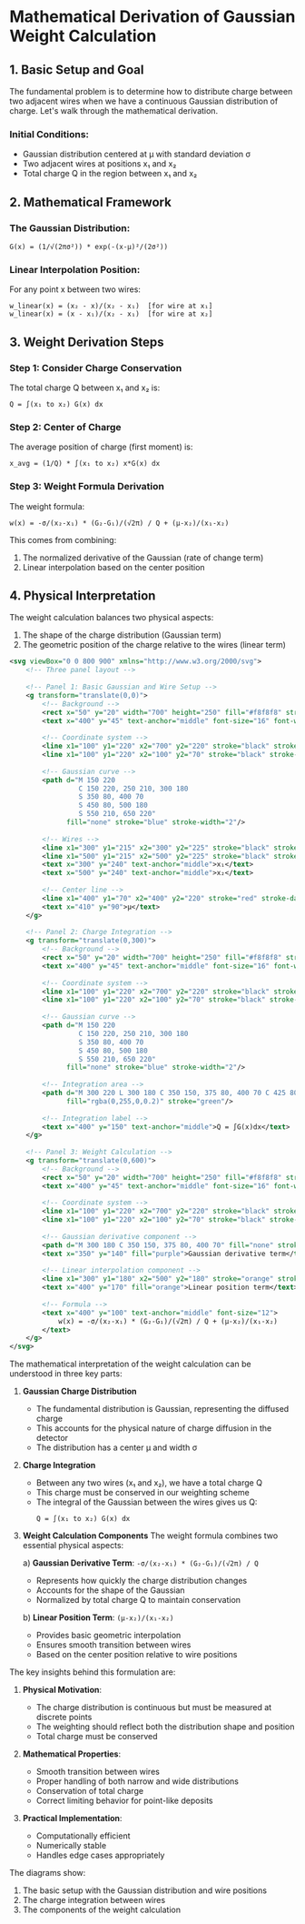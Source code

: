 # Mathematical Derivation of Gaussian Weight Calculation

## 1. Basic Setup and Goal

The fundamental problem is to determine how to distribute charge between two adjacent wires when we have a continuous Gaussian distribution of charge. Let's walk through the mathematical derivation.

### Initial Conditions:
- Gaussian distribution centered at μ with standard deviation σ
- Two adjacent wires at positions x₁ and x₂
- Total charge Q in the region between x₁ and x₂

## 2. Mathematical Framework

### The Gaussian Distribution:
```
G(x) = (1/√(2πσ²)) * exp(-(x-μ)²/(2σ²))
```

### Linear Interpolation Position:
For any point x between two wires:
```
w_linear(x) = (x₂ - x)/(x₂ - x₁)  [for wire at x₁]
w_linear(x) = (x - x₁)/(x₂ - x₁)  [for wire at x₂]
```

## 3. Weight Derivation Steps

### Step 1: Consider Charge Conservation
The total charge Q between x₁ and x₂ is:
```
Q = ∫(x₁ to x₂) G(x) dx
```

### Step 2: Center of Charge
The average position of charge (first moment) is:
```
x_avg = (1/Q) * ∫(x₁ to x₂) x*G(x) dx
```

### Step 3: Weight Formula Derivation
The weight formula:
```
w(x) = -σ/(x₂-x₁) * (G₂-G₁)/(√2π) / Q + (μ-x₂)/(x₁-x₂)
```

This comes from combining:
1. The normalized derivative of the Gaussian (rate of change term)
2. Linear interpolation based on the center position

## 4. Physical Interpretation

The weight calculation balances two physical aspects:
1. The shape of the charge distribution (Gaussian term)
2. The geometric position of the charge relative to the wires (linear term)


```svg
<svg viewBox="0 0 800 900" xmlns="http://www.w3.org/2000/svg">
    <!-- Three panel layout -->
    
    <!-- Panel 1: Basic Gaussian and Wire Setup -->
    <g transform="translate(0,0)">
        <!-- Background -->
        <rect x="50" y="20" width="700" height="250" fill="#f8f8f8" stroke="#ccc"/>
        <text x="400" y="45" text-anchor="middle" font-size="16" font-weight="bold">1. Basic Setup</text>
        
        <!-- Coordinate system -->
        <line x1="100" y1="220" x2="700" y2="220" stroke="black" stroke-width="2"/>
        <line x1="100" y1="220" x2="100" y2="70" stroke="black" stroke-width="2"/>
        
        <!-- Gaussian curve -->
        <path d="M 150 220 
                 C 150 220, 250 210, 300 180 
                 S 350 80, 400 70
                 S 450 80, 500 180
                 S 550 210, 650 220" 
              fill="none" stroke="blue" stroke-width="2"/>
        
        <!-- Wires -->
        <line x1="300" y1="215" x2="300" y2="225" stroke="black" stroke-width="3"/>
        <line x1="500" y1="215" x2="500" y2="225" stroke="black" stroke-width="3"/>
        <text x="300" y="240" text-anchor="middle">x₁</text>
        <text x="500" y="240" text-anchor="middle">x₂</text>
        
        <!-- Center line -->
        <line x1="400" y1="70" x2="400" y2="220" stroke="red" stroke-dasharray="5,5"/>
        <text x="410" y="90">μ</text>
    </g>
    
    <!-- Panel 2: Charge Integration -->
    <g transform="translate(0,300)">
        <!-- Background -->
        <rect x="50" y="20" width="700" height="250" fill="#f8f8f8" stroke="#ccc"/>
        <text x="400" y="45" text-anchor="middle" font-size="16" font-weight="bold">2. Charge Integration</text>
        
        <!-- Coordinate system -->
        <line x1="100" y1="220" x2="700" y2="220" stroke="black" stroke-width="2"/>
        <line x1="100" y1="220" x2="100" y2="70" stroke="black" stroke-width="2"/>
        
        <!-- Gaussian curve -->
        <path d="M 150 220 
                 C 150 220, 250 210, 300 180 
                 S 350 80, 400 70
                 S 450 80, 500 180
                 S 550 210, 650 220" 
              fill="none" stroke="blue" stroke-width="2"/>
        
        <!-- Integration area -->
        <path d="M 300 220 L 300 180 C 350 150, 375 80, 400 70 C 425 80, 450 150, 500 180 L 500 220 Z" 
              fill="rgba(0,255,0,0.2)" stroke="green"/>
        
        <!-- Integration label -->
        <text x="400" y="150" text-anchor="middle">Q = ∫G(x)dx</text>
    </g>
    
    <!-- Panel 3: Weight Calculation -->
    <g transform="translate(0,600)">
        <!-- Background -->
        <rect x="50" y="20" width="700" height="250" fill="#f8f8f8" stroke="#ccc"/>
        <text x="400" y="45" text-anchor="middle" font-size="16" font-weight="bold">3. Weight Components</text>
        
        <!-- Coordinate system -->
        <line x1="100" y1="220" x2="700" y2="220" stroke="black" stroke-width="2"/>
        <line x1="100" y1="220" x2="100" y2="70" stroke="black" stroke-width="2"/>
        
        <!-- Gaussian derivative component -->
        <path d="M 300 180 C 350 150, 375 80, 400 70" fill="none" stroke="purple" stroke-width="2"/>
        <text x="350" y="140" fill="purple">Gaussian derivative term</text>
        
        <!-- Linear interpolation component -->
        <line x1="300" y1="180" x2="500" y2="180" stroke="orange" stroke-width="2"/>
        <text x="400" y="170" fill="orange">Linear position term</text>
        
        <!-- Formula -->
        <text x="400" y="100" text-anchor="middle" font-size="12">
            w(x) = -σ/(x₂-x₁) * (G₂-G₁)/(√2π) / Q + (μ-x₂)/(x₁-x₂)
        </text>
    </g>
</svg>

```

The mathematical interpretation of the weight calculation can be understood in three key parts:

1. **Gaussian Charge Distribution**
   - The fundamental distribution is Gaussian, representing the diffused charge
   - This accounts for the physical nature of charge diffusion in the detector
   - The distribution has a center μ and width σ

2. **Charge Integration**
   - Between any two wires (x₁ and x₂), we have a total charge Q
   - This charge must be conserved in our weighting scheme
   - The integral of the Gaussian between the wires gives us Q:
     ```
     Q = ∫(x₁ to x₂) G(x) dx
     ```

3. **Weight Calculation Components**
   The weight formula combines two essential physical aspects:

   a) **Gaussian Derivative Term**: `-σ/(x₂-x₁) * (G₂-G₁)/(√2π) / Q`
      - Represents how quickly the charge distribution changes
      - Accounts for the shape of the Gaussian
      - Normalized by total charge Q to maintain conservation

   b) **Linear Position Term**: `(μ-x₂)/(x₁-x₂)`
      - Provides basic geometric interpolation
      - Ensures smooth transition between wires
      - Based on the center position relative to wire positions

The key insights behind this formulation are:

1. **Physical Motivation**:
   - The charge distribution is continuous but must be measured at discrete points
   - The weighting should reflect both the distribution shape and position
   - Total charge must be conserved

2. **Mathematical Properties**:
   - Smooth transition between wires
   - Proper handling of both narrow and wide distributions
   - Conservation of total charge
   - Correct limiting behavior for point-like deposits

3. **Practical Implementation**:
   - Computationally efficient
   - Numerically stable
   - Handles edge cases appropriately

The diagrams show:
1. The basic setup with the Gaussian distribution and wire positions
2. The charge integration between wires
3. The components of the weight calculation

